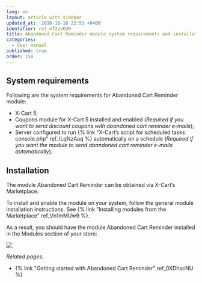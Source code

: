 ```yaml
---
lang: en
layout: article_with_sidebar
updated_at: '2016-10-16 22:51 +0400'
identifier: ref_mT2evKUN
title: Abandoned Cart Reminder module system requirements and installation
categories:
  - User manual
published: true
order: 150
---
```



## System requirements

Following are the system requirements for Abandoned Cart Reminder module:

*   X-Cart 5;
*   Coupons module for X-Cart 5 installed and enabled (_Required if you want to send discount coupons with abandoned cart reminder e-mails_);
*   Server configured to run {% link "X-Cart’s script for scheduled tasks console.php" ref_lLqNzAaq %} automatically on a schedule (_Required if you want the module to send abandoned cart reminder e-mails automatically_).

## Installation

The module Abandoned Cart Reminder can be obtained via X-Cart’s Marketplace. 

To install and enable the module on your system, follow the general module installation instructions. See {% link "Installing modules from the Marketplace" ref_Vn1mMUw9 %}.

As a result, you should have the module Abandoned Cart Reminder installed in the Modules section of your store:

![]({{site.baseurl}}/attachments/7503940/8718920.png)

_Related pages:_

*   {% link "Getting started with Abandoned Cart Reminder" ref_0XDhscNU %}


